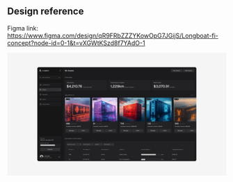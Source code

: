 

## Design reference

Figma link: https://www.figma.com/design/qR9FRbZZZYKowOpG7JGijS/Longboat-fi-concept?node-id=0-1&t=vXGWtKSzd8f7YAdO-1

![Longboat Concept](public/longboat-concept.png)

